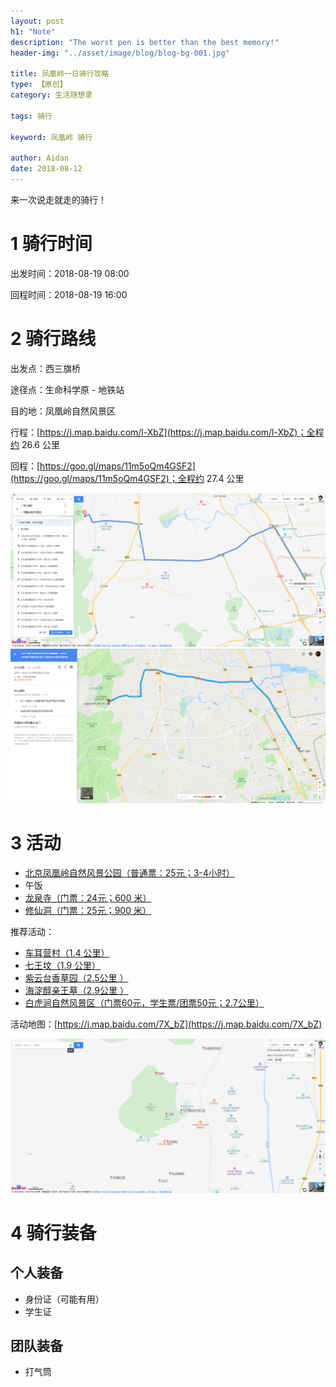```yaml
---
layout: post
h1: "Note"
description: "The worst pen is better than the best memory!"
header-img: "../asset/image/blog/blog-bg-001.jpg"

title: 凤凰岭一日骑行攻略
type: 【原创】
category: 生活随想录

tags: 骑行

keyword: 凤凰岭 骑行

author: Aidan
date: 2018-08-12
---
```


来一次说走就走的骑行！

# 1 骑行时间

出发时间：2018-08-19 08:00

回程时间：2018-08-19 16:00

# 2 骑行路线

出发点：西三旗桥

途径点：生命科学原 - 地铁站

目的地：凤凰岭自然风景区

行程：[https://j.map.baidu.com/l-XbZ](https://j.map.baidu.com/l-XbZ)；全程约 26.6 公里

回程：[https://goo.gl/maps/11m5oQm4GSF2](https://goo.gl/maps/11m5oQm4GSF2)；全程约 27.4 公里

![行程](../asset/image/blog/2018-08-12-凤凰岭一日骑行攻略/001.png)
![回程](../asset/image/blog/2018-08-12-凤凰岭一日骑行攻略/002.png)

# 3 活动

- [北京凤凰岭自然风景公园（普通票：25元；3-4小时）](http://www.mafengwo.cn/poi/4129.html)
- 午饭
- [龙泉寺（门票：24元；600 米）](http://www.mafengwo.cn/poi/5978850.html)
- [修仙洞（门票：25元；900 米）](http://www.mafengwo.cn/poi/806810.html)

推荐活动：

- [车耳营村（1.4 公里）](http://www.mafengwo.cn/poi/813292.html)
- [七王坟（1.9 公里）](http://www.mafengwo.cn/poi/813063.html)
- [紫云台香草园（2.5公里 ）](http://www.mafengwo.cn/poi/9431447.html)
- [海淀醇亲王墓（2.9公里 ）](http://www.mafengwo.cn/poi/6628359.html)
- [白虎涧自然风景区（门票60元，学生票/团票50元；2.7公里）](http://www.mafengwo.cn/poi/7318.html)

活动地图：[https://j.map.baidu.com/7X_bZ](https://j.map.baidu.com/7X_bZ)

![活动地图](../asset/image/blog/2018-08-12-凤凰岭一日骑行攻略/003.png)

# 4 骑行装备

## 个人装备

- 身份证（可能有用）
- 学生证

## 团队装备

- 打气筒
